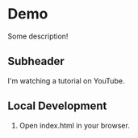 # Demo

Some description!

## Subheader

I'm watching a tutorial on YouTube.

## Local Development

1. Open index.html in your browser.